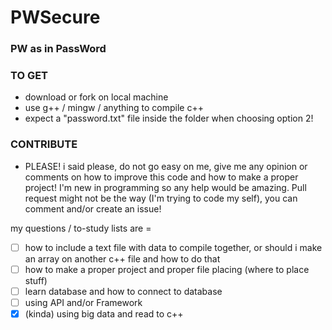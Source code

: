 # PWSecure
### PW as in PassWord

### TO GET
* download or fork on local machine
* use g++ / mingw / anything to compile c++
* expect a "password.txt" file inside the folder when choosing option 2!

### CONTRIBUTE
* PLEASE! i said please, do not go easy on me, give me any opinion or comments on how to improve this code and how to make a proper project! I'm new in programming so any help would be amazing. Pull request might not be the way (I'm trying to code my self), you can comment and/or create an issue!

my questions / to-study lists are =
- [ ] how to include a text file with data to compile together, or should i make an array on another c++ file and how to do that
- [ ] how to make a proper project and proper file placing (where to place stuff)
- [ ] learn database and how to connect to database
- [ ] using API and/or Framework
- [x] (kinda) using big data and read to c++
